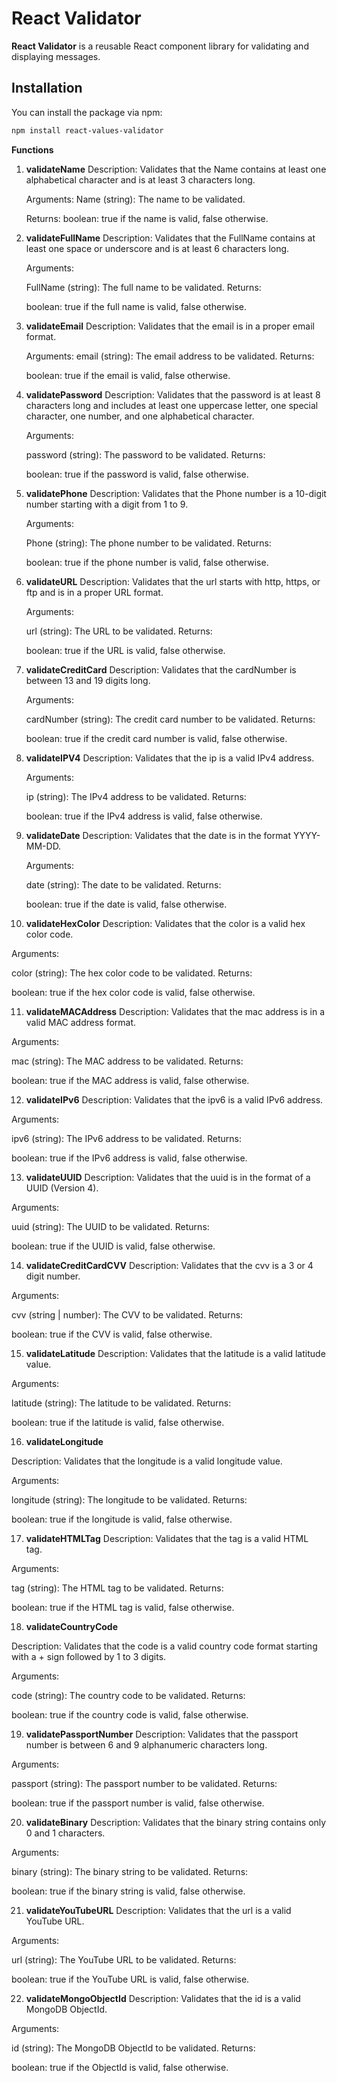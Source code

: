# React Validator

**React Validator** is a reusable React component library for validating and displaying messages.

## Installation

You can install the package via npm:

```bash
npm install react-values-validator
```

**Functions**

1. **validateName**
   Description: Validates that the Name contains at least one alphabetical character and is at least 3 characters long.

   Arguments:
   Name (string): The name to be validated.

   Returns:
   boolean: true if the name is valid, false otherwise.

2. **validateFullName**
   Description: Validates that the FullName contains at least one space or underscore and is at least 6 characters long.

   Arguments:

   FullName (string): The full name to be validated.
   Returns:

   boolean: true if the full name is valid, false otherwise.

3. **validateEmail**
   Description: Validates that the email is in a proper email format.

   Arguments:
   email (string): The email address to be validated.
   Returns:

   boolean: true if the email is valid, false otherwise.

4. **validatePassword**
   Description: Validates that the password is at least 8 characters long and includes at least one uppercase letter, one special character, one number, and one alphabetical character.

   Arguments:

   password (string): The password to be validated.
   Returns:

   boolean: true if the password is valid, false otherwise.

5. **validatePhone**
   Description: Validates that the Phone number is a 10-digit number starting with a digit from 1 to 9.

   Arguments:

   Phone (string): The phone number to be validated.
   Returns:

   boolean: true if the phone number is valid, false otherwise.

6. **validateURL**
   Description: Validates that the url starts with http, https, or ftp and is in a proper URL format.

   Arguments:

   url (string): The URL to be validated.
   Returns:

   boolean: true if the URL is valid, false otherwise.

7. **validateCreditCard**
   Description: Validates that the cardNumber is between 13 and 19 digits long.

   Arguments:

   cardNumber (string): The credit card number to be validated.
   Returns:

   boolean: true if the credit card number is valid, false otherwise.

8. **validateIPV4**
   Description: Validates that the ip is a valid IPv4 address.

   Arguments:

   ip (string): The IPv4 address to be validated.
   Returns:

   boolean: true if the IPv4 address is valid, false otherwise.

9. **validateDate**
   Description: Validates that the date is in the format YYYY-MM-DD.

   Arguments:

   date (string): The date to be validated.
   Returns:

   boolean: true if the date is valid, false otherwise.

10. **validateHexColor**
   Description: Validates that the color is a valid hex color code.

   Arguments:

   color (string): The hex color code to be validated.
   Returns:

   boolean: true if the hex color code is valid, false otherwise.

11. **validateMACAddress**
   Description: Validates that the mac address is in a valid MAC address format.

   Arguments:

   mac (string): The MAC address to be validated.
   Returns:

   boolean: true if the MAC address is valid, false otherwise.

12. **validateIPv6**
   Description: Validates that the ipv6 is a valid IPv6 address.

   Arguments:

   ipv6 (string): The IPv6 address to be validated.
   Returns:

   boolean: true if the IPv6 address is valid, false otherwise.

13. **validateUUID**
   Description: Validates that the uuid is in the format of a UUID (Version 4).

   Arguments:

   uuid (string): The UUID to be validated.
   Returns:

   boolean: true if the UUID is valid, false otherwise.

14. **validateCreditCardCVV**
   Description: Validates that the cvv is a 3 or 4 digit number.

   Arguments:

   cvv (string | number): The CVV to be validated.
   Returns:

   boolean: true if the CVV is valid, false otherwise.

15. **validateLatitude**
   Description: Validates that the latitude is a valid latitude value.

   Arguments:

   latitude (string): The latitude to be validated.
   Returns:

   boolean: true if the latitude is valid, false otherwise.

16. **validateLongitude**

   Description: Validates that the longitude is a valid longitude value.

   Arguments:

   longitude (string): The longitude to be validated.
   Returns:

   boolean: true if the longitude is valid, false otherwise.

17. **validateHTMLTag**
   Description: Validates that the tag is a valid HTML tag.

   Arguments:

   tag (string): The HTML tag to be validated.
   Returns:

   boolean: true if the HTML tag is valid, false otherwise.

18. **validateCountryCode**

   Description: Validates that the code is a valid country code format starting with a + sign followed by 1 to 3 digits.

   Arguments:

   code (string): The country code to be validated.
   Returns:

   boolean: true if the country code is valid, false otherwise.

19. **validatePassportNumber**
   Description: Validates that the passport number is between 6 and 9 alphanumeric characters long.

   Arguments:

   passport (string): The passport number to be validated.
   Returns:

   boolean: true if the passport number is valid, false otherwise.

20. **validateBinary**
   Description: Validates that the binary string contains only 0 and 1 characters.

   Arguments:

   binary (string): The binary string to be validated.
   Returns:

   boolean: true if the binary string is valid, false otherwise.

21. **validateYouTubeURL**
   Description: Validates that the url is a valid YouTube URL.

   Arguments:

   url (string): The YouTube URL to be validated.
   Returns:

   boolean: true if the YouTube URL is valid, false otherwise.

22. **validateMongoObjectId**
   Description: Validates that the id is a valid MongoDB ObjectId.

   Arguments:

   id (string): The MongoDB ObjectId to be validated.
   Returns:

   boolean: true if the ObjectId is valid, false otherwise.

